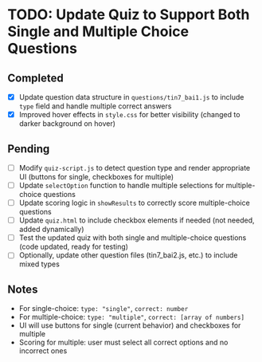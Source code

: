 # TODO: Update Quiz to Support Both Single and Multiple Choice Questions

## Completed

- [x] Update question data structure in `questions/tin7_bai1.js` to include `type` field and handle multiple correct answers
- [x] Improved hover effects in `style.css` for better visibility (changed to darker background on hover)

## Pending

- [ ] Modify `quiz-script.js` to detect question type and render appropriate UI (buttons for single, checkboxes for multiple)
- [ ] Update `selectOption` function to handle multiple selections for multiple-choice questions
- [ ] Update scoring logic in `showResults` to correctly score multiple-choice questions
- [ ] Update `quiz.html` to include checkbox elements if needed (not needed, added dynamically)
- [ ] Test the updated quiz with both single and multiple-choice questions (code updated, ready for testing)
- [ ] Optionally, update other question files (tin7_bai2.js, etc.) to include mixed types

## Notes
- For single-choice: `type: "single"`, `correct: number`
- For multiple-choice: `type: "multiple"`, `correct: [array of numbers]`
- UI will use buttons for single (current behavior) and checkboxes for multiple
- Scoring for multiple: user must select all correct options and no incorrect ones
